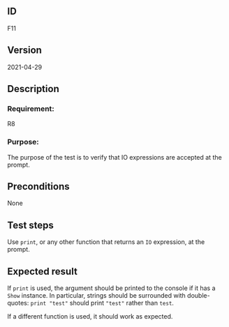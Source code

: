 ## ID

F11

## Version

2021-04-29

## Description

### Requirement: 
R8

### Purpose:
The purpose of the test is to verify that IO expressions are accepted at the prompt.

## Preconditions
None

## Test steps
Use `print`, or any other function that returns an `IO` expression, at the prompt.

## Expected result

If `print` is used, the argument should be printed to the console if it has a `Show` instance. In particular, strings should be surrounded with double-quotes: `print "test"` should print `"test"` rather than `test`.

If a different function is used, it should work as expected.

